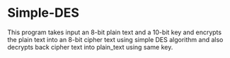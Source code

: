 # Simple-DES
This program takes input an 8-bit plain text and a 10-bit key and encrypts the plain text into an 8-bit cipher text using simple DES algorithm and also decrypts back cipher text into plain_text using same key. 
